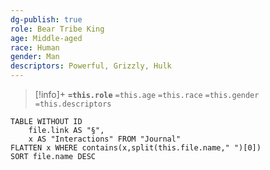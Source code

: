 ```yaml
---
dg-publish: true
role: Bear Tribe King
age: Middle-aged
race: Human
gender: Man
descriptors: Powerful, Grizzly, Hulk
---
```


> [!info]+
> **`=this.role`**
> `=this.age` `=this.race` `=this.gender`
> `=this.descriptors`
	

```dataview
TABLE WITHOUT ID
	file.link AS "§", 
	x AS "Interactions" FROM "Journal"
FLATTEN x WHERE contains(x,split(this.file.name," ")[0])
SORT file.name DESC
```
